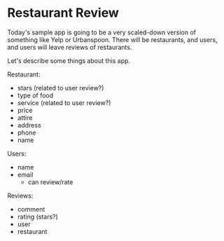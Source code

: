 # Restaurant Review

Today's sample app is going to be a very scaled-down version of something like Yelp or Urbanspoon. There will be restaurants, and users, and users will leave reviews of restaurants.

Let's describe some things about this app.

Restaurant:
* stars (related to user review?)
* type of food
* service (related to user review?)
* price
* attire
* address
* phone
* name

Users:
* name
* email
  * can review/rate

Reviews:
* comment
* rating (stars?)
* user
* restaurant